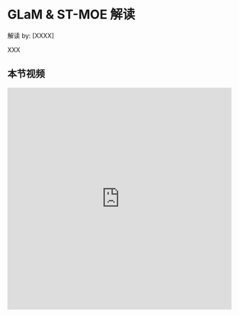 <!--Copyright © ZOMI 适用于[License](https://github.com/Infrasys-AI/AIInfra)版权许可-->

# GLaM & ST-MOE 解读

解读 by: [XXXX]

XXX

## 本节视频

<html>
<iframe src="https://player.bilibili.com/player.html?isOutside=true&aid=114097265906379&bvid=BV1L59qYqEVw&cid=28667087820&p=1&as_wide=1&high_quality=1&danmaku=0&t=30&autoplay=0" width="100%" height="500" scrolling="no" border="0" frameborder="no" framespacing="0" allowfullscreen="true"> </iframe>
</html>
